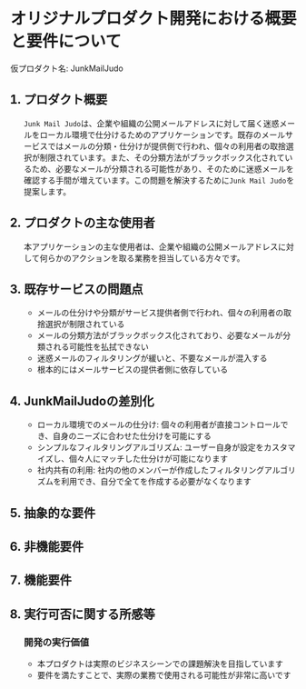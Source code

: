 # オリジナルプロダクト開発における概要と要件について

仮プロダクト名: JunkMailJudo

<ol>

## <li>プロダクト概要</li>

`Junk Mail Judo`は、企業や組織の公開メールアドレスに対して届く迷惑メールをローカル環境で仕分けるためのアプリケーションです。既存のメールサービスではメールの分類・仕分けが提供側で行われ、個々の利用者の取捨選択が制限されています。また、その分類方法がブラックボックス化されているため、必要なメールが分類される可能性があり、そのために迷惑メールを確認する手間が増えています。この問題を解決するために`Junk Mail Judo`を提案します。

## <li>プロダクトの主な使用者</li>

本アプリケーションの主な使用者は、企業や組織の公開メールアドレスに対して何らかのアクションを取る業務を担当している方々です。

## <li>既存サービスの問題点</li>

- メールの仕分けや分類がサービス提供者側で行われ、個々の利用者の取捨選択が制限されている
- メールの分類方法がブラックボックス化されており、必要なメールが分類される可能性を払拭できない
- 迷惑メールのフィルタリングが緩いと、不要なメールが混入する
- 根本的にはメールサービスの提供者側に依存している

## <li>JunkMailJudoの差別化</li>

- ローカル環境でのメールの仕分け: 個々の利用者が直接コントロールでき、自身のニーズに合わせた仕分けを可能にする
- シンプルなフィルタリングアルゴリズム: ユーザー自身が設定をカスタマイズし、個々人にマッチした仕分けが可能になります
- 社内共有の利用: 社内の他のメンバーが作成したフィルタリングアルゴリズムを利用でき、自分で全てを作成する必要がなくなります

## <li>抽象的な要件</li>

## <li>非機能要件</li>

## <li>機能要件</li>

## <li>実行可否に関する所感等</li>

### 開発の実行価値

- 本プロダクトは実際のビジネスシーンでの課題解決を目指しています
- 要件を満たすことで、実際の業務で使用される可能性が非常に高いです


</ol>
